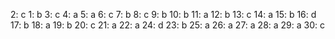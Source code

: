 2: c
1: b
3: c
4: a
5: a
6: c
7: b
8: c
9: b
10: b
11: a
12: b
13: c
14: a
15: b
16: d
17: b
18: a
19: b
20: c
21: a
22: a
24: d
23: b
25: a
26: a
27: a
28: a
29: a
30: c


